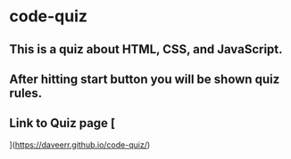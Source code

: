 # code-quiz
 
 ## This is a quiz about HTML, CSS, and JavaScript.
 
 ## After hitting start button you will be shown quiz rules.
 
 ## Link to Quiz page [
](https://daveerr.github.io/code-quiz/) 
 
 
 
 
 
